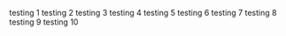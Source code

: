 testing 1
testing 2
testing 3
testing 4
testing 5
testing 6
testing 7
testing 8
testing 9
testing 10
